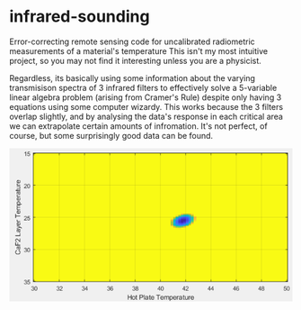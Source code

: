 # infrared-sounding
Error-correcting remote sensing code for uncalibrated radiometric measurements of a material's temperature
This isn't my most intuitive project, so you may not find it interesting unless you are a physicist.

Regardless, its basically using some information about the varying transmisison spectra of 3 infrared filters to effectively solve a 5-variable linear algebra problem (arising from Cramer's Rule) despite only having 3 equations using some computer wizardy. This works because the 3 filters overlap slightly, and by analysing the data's response in each critical area we can extrapolate certain amounts of infromation. It's not perfect, of course, but some surprisingly good data can be found.

![Heatmap](heatmap.png)
